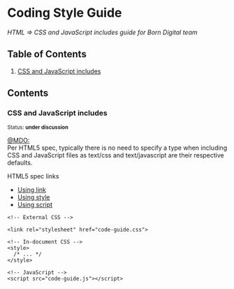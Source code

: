 # Coding Style Guide

*HTML => CSS and JavaScript includes guide for Born Digital team*

## Table of Contents

  1. [CSS and JavaScript includes](#css-and-javascript-includes)
  
## Contents

### CSS and JavaScript includes

<sup>Status: **under discussion** </sup>

<a href="http://codeguide.co/#html-style-script">@MDO:</a> <br>
Per HTML5 spec, typically there is no need to specify a type when including CSS and JavaScript files as text/css and text/javascript are their respective defaults.

HTML5 spec links
<ul>
<li><a href="http://www.w3.org/TR/2011/WD-html5-20110525/semantics.html#the-link-element">Using link</a></li>
<li><a href="http://www.w3.org/TR/2011/WD-html5-20110525/semantics.html#the-style-element">Using style</a></li>
<li><a href="http://www.w3.org/TR/2011/WD-html5-20110525/scripting-1.html#the-script-element">Using script</a></li>
</uL

```
<!-- External CSS --> 
```
```
<link rel="stylesheet" href="code-guide.css">

<!-- In-document CSS -->
<style>
  /* ... */
</style>
```

```
<!-- JavaScript -->
<script src="code-guide.js"></script>
```
